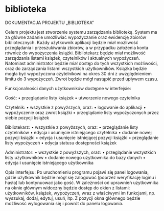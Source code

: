 # biblioteka

DOKUMENTACJA PROJEKTU „BIBLIOTEKA”

Celem projektu jest stworzenie systemu zarządzania biblioteką. System ma za główne zadanie umożliwiać wypożyczanie oraz ewidencję zbiorów bibliotecznych. 
Każdy użytkownik aplikacji będzie miał możliwość przeglądania i przeszukiwania zbiorów, a w przypadku założenia konta również do wypożyczenia książki. Bibliotekarz będzie miał możliwość zarządzania listami książek, czytelników i aktualnych wypożyczeń. Natomiast administrator będzie miał dostęp do tych wszystkich możliwości, oraz do zarządzania listami wszystkich użytkowników.
Książka będzie mogła być wypożyczona czytelnikowi na okres 30 dni z uwzględnieniem limitu do 3 wypożyczeń. Zwrot będzie mógł nastąpić przed upływem czasu.

Funkcjonalności danych użytkowników dostępne w interfejsie:

Gość:
•	przeglądanie listy książek
•	utworzenie nowego czytelnika

Czytelnik:
•	wszystkie z powyższych, oraz:
•	logowanie do aplikacji
•	wypożyczenie oraz zwrot książki
•	przeglądanie listy wypożyczonych przez siebie pozycji książek

Bibliotekarz:
•	wszystkie z powyższych, oraz:
•	przeglądanie listy czytelników
•	edycja i usunięcie istniejącego czytelnika
•	dodanie nowej pozycji książki
•	edycja i usunięcie istniejącej pozycji książki
•	przeglądanie listy wypożyczeń
•	edycja statusu dostępności książek

Administrator:
•	wszystkie z powyższych, oraz:
•	przeglądanie wszystkich listy użytkowników
•	dodanie nowego użytkownika do bazy danych
•	edycja i usunięcie istniejącego użytkownika

Opis interfejsu:
Po uruchomieniu programu pojawi się panel logowania, gdzie użytkownik będzie mógł się zalogować (poprzez weryfikację loginu i hasła) lub kontynuować jako gość. W zależności od uprawnień użytkownika na oknie głównym widoczny będzie dostęp do okien z listami: użytkowników, książek, wypożyczeń, wraz z właściwymi im funkcjami, np. wyszukaj, dodaj, edytuj, usuń, itp. Z pozycji okna głównego będzie możliwość wylogowania się i powrót do panelu logowania.
